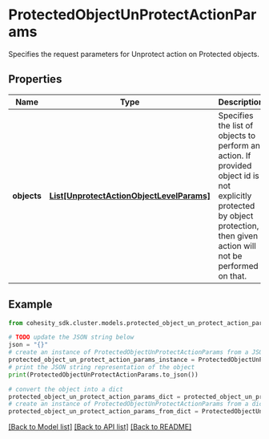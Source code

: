 # ProtectedObjectUnProtectActionParams

Specifies the request parameters for Unprotect action on Protected objects.

## Properties

Name | Type | Description | Notes
------------ | ------------- | ------------- | -------------
**objects** | [**List[UnprotectActionObjectLevelParams]**](UnprotectActionObjectLevelParams.md) | Specifies the list of objects to perform an action. If provided object id is not explicitly protected by object protection, then given action will not be performed on that. | [optional] 

## Example

```python
from cohesity_sdk.cluster.models.protected_object_un_protect_action_params import ProtectedObjectUnProtectActionParams

# TODO update the JSON string below
json = "{}"
# create an instance of ProtectedObjectUnProtectActionParams from a JSON string
protected_object_un_protect_action_params_instance = ProtectedObjectUnProtectActionParams.from_json(json)
# print the JSON string representation of the object
print(ProtectedObjectUnProtectActionParams.to_json())

# convert the object into a dict
protected_object_un_protect_action_params_dict = protected_object_un_protect_action_params_instance.to_dict()
# create an instance of ProtectedObjectUnProtectActionParams from a dict
protected_object_un_protect_action_params_from_dict = ProtectedObjectUnProtectActionParams.from_dict(protected_object_un_protect_action_params_dict)
```
[[Back to Model list]](../README.md#documentation-for-models) [[Back to API list]](../README.md#documentation-for-api-endpoints) [[Back to README]](../README.md)


